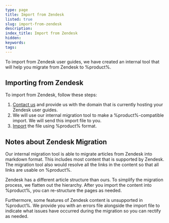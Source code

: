 ```yaml
---
type: page
title: Import from Zendesk
listed: true
slug: import-from-zendesk
description: 
index_title: Import from Zendesk
hidden: 
keywords: 
tags: 
---
```


To import from Zendesk user guides, we have created an internal tool that will help you migrate from Zendesk to %product%.

## Importing from Zendesk

To import from Zendesk, follow these steps:

1. [Contact us](/support-center/contact-us) and provide us with the domain that is currently hosting your Zendesk user guides.
2. We will use our internal migration tool to make a %product%-compatible import. We will send this import file to you.
3. [Import](/support-center/importing-documentation#import-developerhubio-export) the file using %product% format.

## Notes about Zendesk Migration

Our internal migration tool is able to migrate articles from Zendesk into markdown format. This includes most content that is supported by Zendesk. The migration tool also would resolve all the links in the content so that all links are usable on %product%.

Zendesk has a different article structure than ours. To simplify the migration process, we flatten out the hierarchy. After you import the content into %product%, you can re-structure the pages as needed.

Furthermore, some features of Zendesk content is unsupported in %product%. We provide you with an errors file alongside the import file to indicate what issues have occurred during the migration so you can rectify as needed.